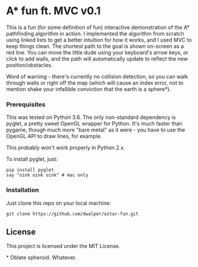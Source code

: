 # A* fun ft. MVC v0.1

This is a fun (for some definition of fun) interactive demonstration of the A* pathfinding algorithm in action. I implemented the algorithm from scratch using linked lists to get a better intuition for how it works, and I used MVC to keep things clean. The shortest path to the goal is shown on-screen as a red line. You can move the little dude using your keyboard's arrow keys, or click to add walls, and the path will automatically update to reflect the new position/obstacles.

Word of warning - there's currently no collision detection, so you can walk through walls or right off the map (which will cause an index error, not to mention shake your infallible conviction that the earth is a sphere*).

### Prerequisites

This was tested on Python 3.6. The only non-standard dependency is pyglet, a pretty sweet OpenGL wrapper for Python. It's much faster than pygame, though much more "bare metal" as it were - you have to use the OpenGL API to draw lines, for example.

This probably won't work properly in Python 2.x.

To install pyglet, just:

```
pip install pyglet
say "oink oink oink" # mac only
```

### Installation

Just clone this repo on your local machine:

```
git clone https://github.com/dwalper/astar-fun.git
```

## License

This project is licensed under the MIT License.



\* Oblate spheroid. Whatever.

